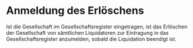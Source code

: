 # Anmeldung des Erlöschens

Ist die Gesellschaft im Gesellschaftsregister eingetragen, ist das Erlöschen der Gesellschaft von sämtlichen Liquidatoren zur Eintragung in das Gesellschaftsregister anzumelden, sobald die Liquidation beendigt ist. 

